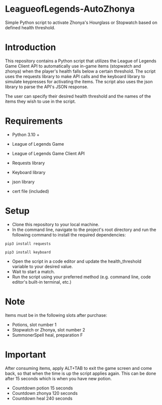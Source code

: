 # LeagueofLegends-AutoZhonya
Simple Python script to activate Zhonya's Hourglass or Stopwatch based on defined health threshold.


# Introduction

This repository contains a Python script that utilizes the League of Legends Game Client API to automatically use in-game items (stopwatch and zhonya) when the player's health falls below a certain threshold. The script uses the requests library to make API calls and the keyboard library to simulate keypresses for activating the items. The script also uses the json library to parse the API's JSON response.

The user can specify their desired health threshold and the names of the items they wish to use in the script.


# Requirements

* Python 3.10 +

* League of Legends Game

* League of Legends Game Client API

* Requests library

* Keyboard library

* json library

* cert file (included)

  
# Setup

* Clone this repository to your local machine.
* In the command line, navigate to the project's root directory and run the following command to install the required dependencies:

```
pip3 install requests
```

```
pip3 install keyboard
```

* Open the script in a code editor and update the health_threshold variable to your desired value.
* Wait to start a match.
* Run the script using your preferred method (e.g. command line, code editor's built-in terminal, etc.)


# Note
Items must be in the following slots after purchase:
* Potions, slot number 1
* Stopwatch or Zhonya, slot number 2
* SummonerSpell heal, preparation F


# Important
After consuming items, apply ALT+TAB to exit the game screen and come back, so that when the time is up the script applies again.
This can be done after 15 seconds which is when you have new potion.

* Countdown potion 15 seconds
* Countdown zhonya 120 seconds
* Countdown heal 240 seconds
